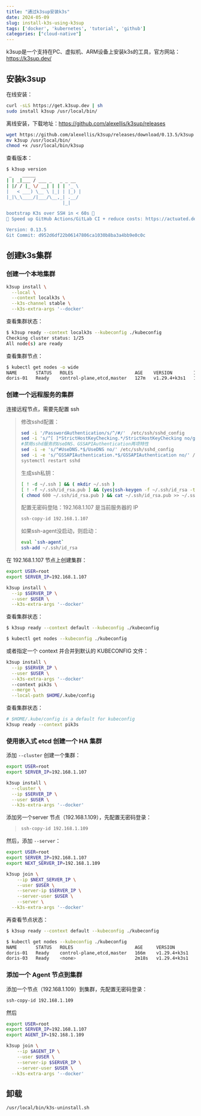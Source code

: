 ```yaml
---
title: "通过k3sup安装k3s"
date: 2024-05-09
slug: install-k3s-using-k3sup
tags: ['docker', 'kubernetes', 'tutorial', 'github']
categories: ["cloud-native"]
---
```


k3sup是一个支持在PC、虚拟机、ARM设备上安装k3s的工具，官方网站：<https://k3sup.dev/>

## 安装k3sup

在线安装：

```bash
curl -sLS https://get.k3sup.dev | sh
sudo install k3sup /usr/local/bin/
```

离线安装，下载地址：<https://github.com/alexellis/k3sup/releases>

```bash
wget https://github.com/alexellis/k3sup/releases/download/0.13.5/k3sup
mv k3sup /usr/local/bin/
chmod +x /usr/local/bin/k3sup
```

查看版本：

```bash
$ k3sup version
 _    _____
| | _|___ / ___ _   _ _ __
| |/ / |_ \/ __| | | | '_ \
|   < ___) \__ \ |_| | |_) |
|_|\_\____/|___/\__,_| .__/
                     |_|

bootstrap K3s over SSH in < 60s 🚀
🚀 Speed up GitHub Actions/GitLab CI + reduce costs: https://actuated.dev

Version: 0.13.5
Git Commit: d952d6df22b06147806ca1030b8ba3a4bb9e0c0c
```



## 创建k3s集群

### 创建一个本地集群

```bash
k3sup install \
  --local \
  --context localk3s \
  --k3s-channel stable \
  --k3s-extra-args '--docker'
```

查看集群状态：

```bash
$ k3sup ready --context localk3s --kubeconfig ./kubeconfig
Checking cluster status: 1/25
All node(s) are ready
```

查看集群节点：

```bash
$ kubectl get nodes -o wide
NAME       STATUS   ROLES                       AGE    VERSION        INTERNAL-IP     EXTERNAL-IP   OS-IMAGE                KERNEL-VERSION                CONTAINER-RUNTIME
doris-01   Ready    control-plane,etcd,master   127m   v1.29.4+k3s1   192.168.1.107   <none>        CentOS Linux 7 (Core)   3.10.0-1160.71.1.el7.x86_64   docker://25.0.4
```



### 创建一个远程服务的集群

连接远程节点，需要先配置 ssh

>
> 修改sshd配置：
>
> ```bash
> sed -i '/PasswordAuthentication/s/^/#/'  /etc/ssh/sshd_config
> sed -i 's/^[ ]*StrictHostKeyChecking.*/StrictHostKeyChecking no/g' /etc/ssh/ssh_config
> #禁用sshd服务的UseDNS、GSSAPIAuthentication两项特性
> sed -i -e 's/^#UseDNS.*$/UseDNS no/' /etc/ssh/sshd_config
> sed -i -e 's/^GSSAPIAuthentication.*$/GSSAPIAuthentication no/' /etc/ssh/sshd_config
> systemctl restart sshd
> ```
>
> 生成ssh私钥：
>
> ```bash
> [ ! -d ~/.ssh ] && ( mkdir ~/.ssh )
> [ ! -f ~/.ssh/id_rsa.pub ] && (yes|ssh-keygen -f ~/.ssh/id_rsa -t rsa -N "")
> ( chmod 600 ~/.ssh/id_rsa.pub ) && cat ~/.ssh/id_rsa.pub >> ~/.ssh/authorized_keys
> ```
>
> 配置无密码登陆：192.168.1.107 是当前服务器的 IP
>
> ```bash
> ssh-copy-id 192.168.1.107 
> ```
>
> 如果ssh-agent没启动，则启动：
>
> ```bash
> eval `ssh-agent`
> ssh-add ~/.ssh/id_rsa
> ```
>

在 192.168.1.107 节点上创建集群：

```bash
export USER=root
export SERVER_IP=192.168.1.107

k3sup install \
  --ip $SERVER_IP \
  --user $USER \
  --k3s-extra-args '--docker'
```

查看集群状态：

```bash
$ k3sup ready --context default --kubeconfig ./kubeconfig

$ kubectl get nodes --kubeconfig ./kubeconfig
```



或者指定一个 context 并合并到默认的 KUBECONFIG 文件：

```bash
k3sup install \
  --ip $SERVER_IP \
  --user $USER \
  --k3s-extra-args '--docker'
  --context pik3s \
  --merge \
  --local-path $HOME/.kube/config
```

查看集群状态：

```bash
# $HOME/.kube/config is a default for kubeconfig
k3sup ready --context pik3s
```

### 使用嵌入式 etcd 创建一个 HA 集群

添加 `--cluster` 创建一个集群：

```bash
export USER=root
export SERVER_IP=192.168.1.107

k3sup install \
  --cluster \
  --ip $SERVER_IP \
  --user $USER \
  --k3s-extra-args '--docker'
```

添加另一个server 节点（192.168.1.109），先配置无密码登录：

> ```bash
> ssh-copy-id 192.168.1.109
> ```

然后，添加 `--server`： 

```bash
export USER=root
export SERVER_IP=192.168.1.107
export NEXT_SERVER_IP=192.168.1.109

k3sup join \
	--ip $NEXT_SERVER_IP \
	--user $USER \
	--server-ip $SERVER_IP \
	--server-user $USER \
	--server \
  --k3s-extra-args '--docker'
```

再查看节点状态：

```bash
$ k3sup ready --context default --kubeconfig ./kubeconfig

$ kubectl get nodes --kubeconfig ./kubeconfig
NAME       STATUS   ROLES                       AGE     VERSION
doris-01   Ready    control-plane,etcd,master   166m    v1.29.4+k3s1
doris-03   Ready    <none>                      2m18s   v1.29.4+k3s1
```



### 添加一个 Agent 节点到集群

添加一个节点（192.168.1.109）到集群，先配置无密码登录：

```bash
ssh-copy-id 192.168.1.109
```

然后

```bash
export USER=root
export SERVER_IP=192.168.1.107
export AGENT_IP=192.168.1.109

k3sup join \
	--ip $AGENT_IP \
	--user $USER \
	--server-ip $SERVER_IP \
	--server-user $USER \
  --k3s-extra-args '--docker'
```

## 卸载

```bash
/usr/local/bin/k3s-uninstall.sh
```


